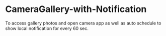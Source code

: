 # CameraGallery-with-Notification
To access gallery photos and open camera app as well as auto schedule to show local notification for every 60 sec.
